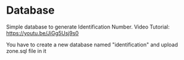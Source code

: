 # Database
Simple database to generate Identification Number.
Video Tutorial: https://youtu.be/JiGg5Usj9s0


You have to create a new database named "identification" and upload zone.sql file in it
